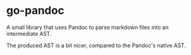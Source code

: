 # go-pandoc

A small library that uses Pandoc to parse markdown files into an intermediate AST.

The produced AST is a bit nicer, compared to the Pandoc's native AST.
